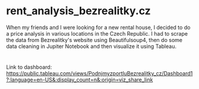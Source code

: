 # rent_analysis_bezrealitky.cz
When my friends and I were looking for a new rental house, I decided to do a price analysis in various locations in the Czech Republic.
I had to scrape the data from Bezrealitky's website using Beautifulsoup4, then do some data cleaning in Jupiter Notebook and then visualize it using Tableau.
#
Link to dashboard: https://public.tableau.com/views/PodnjmyzportluBezrealitky_cz/Dashboard1?:language=en-US&:display_count=n&:origin=viz_share_link
